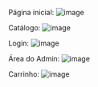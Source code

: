 Página inicial:
![image](https://github.com/user-attachments/assets/4b8c5028-f2a1-49c0-babe-3823eaf546aa)

Catálogo:
![image](https://github.com/user-attachments/assets/0a96355d-028b-40da-8873-286f9bfaad4f)

Login:
![image](https://github.com/user-attachments/assets/5ec0abfd-bc50-4525-9430-f2dec3a1f144)

Área do Admin:
![image](https://github.com/user-attachments/assets/5a264a5f-63af-4153-a4af-a838ad8cd9a2)

Carrinho:
![image](https://github.com/user-attachments/assets/efd29af8-09a5-428b-926d-cb8f14cbcf55)



